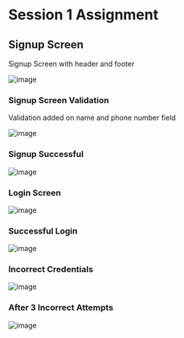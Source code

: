 # Session 1 Assignment

## Signup Screen
Signup Screen with header and footer

![image](https://github.com/danishraza12/systems_react_trainings/assets/60378949/819835b6-29e7-4607-95aa-f40c370782b8)

### Signup Screen Validation
Validation added on name and phone number field

![image](https://github.com/danishraza12/systems_react_trainings/assets/60378949/191431c5-62c7-47c9-96d2-da009bc007d5)

### Signup Successful
![image](https://github.com/danishraza12/systems_react_trainings/assets/60378949/26582317-4145-4766-ae58-2f6d7a5c886a)

### Login Screen
![image](https://github.com/danishraza12/systems_react_trainings/assets/60378949/b023ed2f-5ac4-4905-914b-255080184f99)

### Successful Login
![image](https://github.com/danishraza12/systems_react_trainings/assets/60378949/a6c1cd71-b2d5-47e4-8e2c-34490f00180a)

### Incorrect Credentials
![image](https://github.com/danishraza12/systems_react_trainings/assets/60378949/94786ceb-bbbf-4ed5-b700-b7db6ac66075)

### After 3 Incorrect Attempts
![image](https://github.com/danishraza12/systems_react_trainings/assets/60378949/fac54ed9-77a4-4428-a07f-551d48eeb424)
